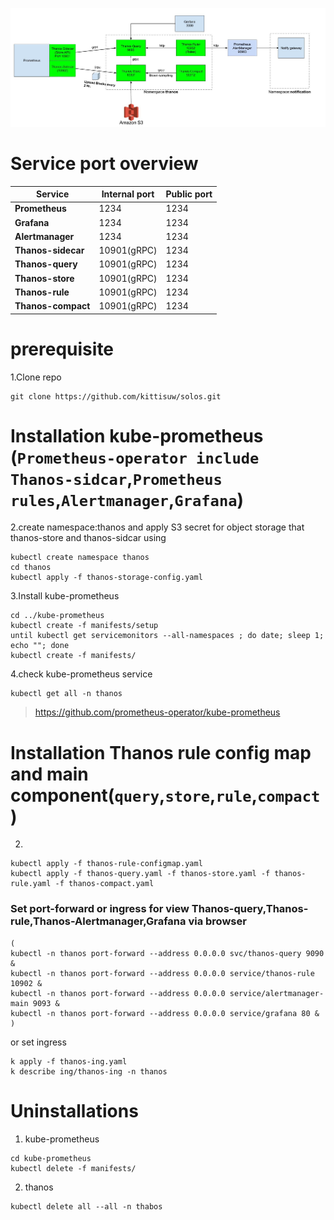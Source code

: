![Overview](https://github.com/kittisuw/solos/blob/master/thanos/img/overview.jpg)
# Service port overview
Service | Internal port | Public port
------------ | ------------- | -------------
**Prometheus** | 1234 | 1234
**Grafana** | 1234 | 1234
**Alertmanager**| 1234 | 1234
**Thanos-sidecar** | 10901(gRPC) | 1234
**Thanos-query** | 10901(gRPC)  | 1234
**Thanos-store** | 10901(gRPC)  | 1234
**Thanos-rule** | 10901(gRPC)  | 1234
**Thanos-compact** | 10901(gRPC)  | 1234

# prerequisite
1.Clone repo
```
git clone https://github.com/kittisuw/solos.git
```
# Installation kube-prometheus (`Prometheus-operator include Thanos-sidcar`,`Prometheus rules`,`Alertmanager`,`Grafana`)
2.create namespace:thanos and apply S3 secret for object storage that thanos-store and thanos-sidcar using
``` 
kubectl create namespace thanos
cd thanos
kubectl apply -f thanos-storage-config.yaml
``` 
3.Install kube-prometheus
```
cd ../kube-prometheus
kubectl create -f manifests/setup
until kubectl get servicemonitors --all-namespaces ; do date; sleep 1; echo ""; done
kubectl create -f manifests/
``` 
4.check kube-prometheus service
``` 
kubectl get all -n thanos
```
> https://github.com/prometheus-operator/kube-prometheus
# Installation Thanos rule config map and main component(`query`,`store`,`rule`,`compact`)
2.
``` 
kubectl apply -f thanos-rule-configmap.yaml
kubectl apply -f thanos-query.yaml -f thanos-store.yaml -f thanos-rule.yaml -f thanos-compact.yaml
``` 
### Set port-forward or ingress for view Thanos-query,Thanos-rule,Thanos-Alertmanager,Grafana via browser
``` 
(
kubectl -n thanos port-forward --address 0.0.0.0 svc/thanos-query 9090 &
kubectl -n thanos port-forward --address 0.0.0.0 service/thanos-rule 10902 &
kubectl -n thanos port-forward --address 0.0.0.0 service/alertmanager-main 9093 &
kubectl -n thanos port-forward --address 0.0.0.0 service/grafana 80 & 
)
```
or set ingress
```
k apply -f thanos-ing.yaml
k describe ing/thanos-ing -n thanos
```
# Uninstallations
1. kube-prometheus
```
cd kube-prometheus
kubectl delete -f manifests/
```
2. thanos
```
kubectl delete all --all -n thabos
```
